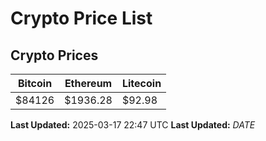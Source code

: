 # Crypto Price List

## Crypto Prices
| Bitcoin | Ethereum | Litecoin |
| ------- | -------- | -------- |
| $84126 | $1936.28 | $92.98 |
**Last Updated:** 2025-03-17 22:47 UTC
**Last Updated:** $DATE$
